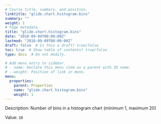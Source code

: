 ```yaml
---
# Course title, summary, and position.
linktitle: "glide.chart.histogram.bins"
summary: ""
weight: 1
# Page metadata.
title: "glide.chart.histogram.bins"
date: "2018-09-09T00:00:00Z"
lastmod: "2018-09-09T00:00:00Z"
draft: false  # Is this a draft? true/false
toc: true  # Show table of contents? true/false
type: docs  # Do not modify.

# Add menu entry to sidebar.
# - name: Declare this menu item as a parent with ID name.
# - weight: Position of link in menu.
menu:
  properties:
    parent: Properties
    name: "glide.chart.histogram.bins"
    weight: 1
---
```


Description: Number of bins in a histogram chart (minimum 1, maximum 20)


Value: `10`